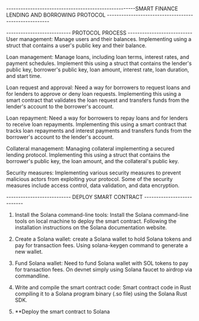 ------------------------------------------------------SMART FINANCE LENDING AND BORROWING PROTOCOL ------------------------------------------------------

--------------------------- PROTOCOL PROCESS ---------------------------
User management: Manage users and their balances. Implementing using a struct that contains a user's public key and their balance.

Loan management: Manage loans, including loan terms, interest rates, and payment schedules. Implement this using a struct that contains the lender's public key, borrower's public key, loan amount, interest rate, loan duration, and start time.

Loan request and approval: Need a way for borrowers to request loans and for lenders to approve or deny loan requests. Implementing this using a smart contract that validates the loan request and transfers funds from the lender's account to the borrower's account.

Loan repayment: Need a way for borrowers to repay loans and for lenders to receive loan repayments. Implementing this using a smart contract that tracks loan repayments and interest payments and transfers funds from the borrower's account to the lender's account.

Collateral management: Managing collateral implementing a secured lending protocol. Implementing this using a struct that contains the borrower's public key, the loan amount, and the collateral's public key.

Security measures: Implementing various security measures to prevent malicious actors from exploiting your protocol. Some of the security measures include access control, data validation, and data encryption.

--------------------------- DEPLOY SMART CONTRACT ---------------------------

1. Install the Solana command-line tools: Install the Solana command-line tools on local machine to deploy the smart contract. Following the installation instructions on the Solana documentation website.

2. Create a Solana wallet: create a Solana wallet to hold Solana tokens and pay for transaction fees. Using solana-keygen command to generate a new wallet.

3. Fund Solana wallet: Need to fund Solana wallet with SOL tokens to pay for transaction fees. On devnet simply using Solana faucet to airdrop via commandline. 

4. Write and compile the smart contract code: Smart contract code in Rust compiling it to a Solana program binary (.so file) using the Solana Rust SDK. 

5. **Deploy the smart contract to Solana



